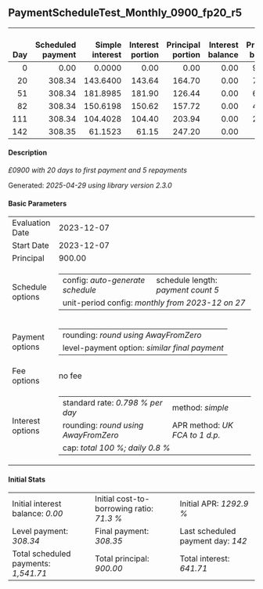 <h2>PaymentScheduleTest_Monthly_0900_fp20_r5</h2>
<table>
    <thead style="vertical-align: bottom;">
        <th style="text-align: right;">Day</th>
        <th style="text-align: right;">Scheduled payment</th>
        <th style="text-align: right;">Simple interest</th>
        <th style="text-align: right;">Interest portion</th>
        <th style="text-align: right;">Principal portion</th>
        <th style="text-align: right;">Interest balance</th>
        <th style="text-align: right;">Principal balance</th>
        <th style="text-align: right;">Total simple interest</th>
        <th style="text-align: right;">Total interest</th>
        <th style="text-align: right;">Total principal</th>
    </thead>
    <tr style="text-align: right;">
        <td class="ci00">0</td>
        <td class="ci01" style="white-space: nowrap;">0.00</td>
        <td class="ci02">0.0000</td>
        <td class="ci03">0.00</td>
        <td class="ci04">0.00</td>
        <td class="ci05">0.00</td>
        <td class="ci06">900.00</td>
        <td class="ci07">0.0000</td>
        <td class="ci08">0.00</td>
        <td class="ci09">0.00</td>
    </tr>
    <tr style="text-align: right;">
        <td class="ci00">20</td>
        <td class="ci01" style="white-space: nowrap;">308.34</td>
        <td class="ci02">143.6400</td>
        <td class="ci03">143.64</td>
        <td class="ci04">164.70</td>
        <td class="ci05">0.00</td>
        <td class="ci06">735.30</td>
        <td class="ci07">143.6400</td>
        <td class="ci08">143.64</td>
        <td class="ci09">164.70</td>
    </tr>
    <tr style="text-align: right;">
        <td class="ci00">51</td>
        <td class="ci01" style="white-space: nowrap;">308.34</td>
        <td class="ci02">181.8985</td>
        <td class="ci03">181.90</td>
        <td class="ci04">126.44</td>
        <td class="ci05">0.00</td>
        <td class="ci06">608.86</td>
        <td class="ci07">325.5385</td>
        <td class="ci08">325.54</td>
        <td class="ci09">291.14</td>
    </tr>
    <tr style="text-align: right;">
        <td class="ci00">82</td>
        <td class="ci01" style="white-space: nowrap;">308.34</td>
        <td class="ci02">150.6198</td>
        <td class="ci03">150.62</td>
        <td class="ci04">157.72</td>
        <td class="ci05">0.00</td>
        <td class="ci06">451.14</td>
        <td class="ci07">476.1583</td>
        <td class="ci08">476.16</td>
        <td class="ci09">448.86</td>
    </tr>
    <tr style="text-align: right;">
        <td class="ci00">111</td>
        <td class="ci01" style="white-space: nowrap;">308.34</td>
        <td class="ci02">104.4028</td>
        <td class="ci03">104.40</td>
        <td class="ci04">203.94</td>
        <td class="ci05">0.00</td>
        <td class="ci06">247.20</td>
        <td class="ci07">580.5611</td>
        <td class="ci08">580.56</td>
        <td class="ci09">652.80</td>
    </tr>
    <tr style="text-align: right;">
        <td class="ci00">142</td>
        <td class="ci01" style="white-space: nowrap;">308.35</td>
        <td class="ci02">61.1523</td>
        <td class="ci03">61.15</td>
        <td class="ci04">247.20</td>
        <td class="ci05">0.00</td>
        <td class="ci06">0.00</td>
        <td class="ci07">641.7135</td>
        <td class="ci08">641.71</td>
        <td class="ci09">900.00</td>
    </tr>
</table>
<h4>Description</h4>
<p><i>£0900 with 20 days to first payment and 5 repayments</i></p>
<p>Generated: <i>2025-04-29 using library version 2.3.0</i></p>
<h4>Basic Parameters</h4>
<table>
    <tr>
        <td>Evaluation Date</td>
        <td>2023-12-07</td>
    </tr>
    <tr>
        <td>Start Date</td>
        <td>2023-12-07</td>
    </tr>
    <tr>
        <td>Principal</td>
        <td>900.00</td>
    </tr>
    <tr>
        <td>Schedule options</td>
        <td>
            <table>
                <tr>
                    <td>config: <i>auto-generate schedule</i></td>
                    <td>schedule length: <i><i>payment count</i> 5</i></td>
                </tr>
                <tr>
                    <td colspan="2" style="white-space: nowrap;">unit-period config: <i>monthly from 2023-12 on 27</i></td>
                </tr>
            </table>
        </td>
    </tr>
    <tr>
        <td>Payment options</td>
        <td>
            <table>
                <tr>
                    <td>rounding: <i>round using AwayFromZero</i></td>
                </tr>
                <tr>
                    <td>level-payment option: <i>similar&nbsp;final&nbsp;payment</i></td>
                </tr>
            </table>
        </td>
    </tr>
    <tr>
        <td>Fee options</td>
        <td>no fee
        </td>
    </tr>
    <tr>
        <td>Interest options</td>
        <td>
            <table>
                <tr>
                    <td>standard rate: <i>0.798 % per day</i></td>
                    <td>method: <i>simple</i></td>
                </tr>
                <tr>
                    <td>rounding: <i>round using AwayFromZero</i></td>
                    <td>APR method: <i>UK FCA to 1 d.p.</i></td>
                </tr>
                <tr>
                    <td colspan="2">cap: <i>total 100 %; daily 0.8 %</td>
                </tr>
            </table>
        </td>
    </tr>
</table>
<h4>Initial Stats</h4>
<table>
    <tr>
        <td>Initial interest balance: <i>0.00</i></td>
        <td>Initial cost-to-borrowing ratio: <i>71.3 %</i></td>
        <td>Initial APR: <i>1292.9 %</i></td>
    </tr>
    <tr>
        <td>Level payment: <i>308.34</i></td>
        <td>Final payment: <i>308.35</i></td>
        <td>Last scheduled payment day: <i>142</i></td>
    </tr>
    <tr>
        <td>Total scheduled payments: <i>1,541.71</i></td>
        <td>Total principal: <i>900.00</i></td>
        <td>Total interest: <i>641.71</i></td>
    </tr>
</table>